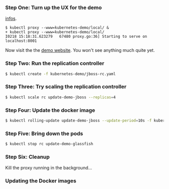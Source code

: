 
### Step One: Turn up the UX for the demo

[infos](../../../docs/user-guide/kubectl/kubectl_proxy.md).

```
$ kubectl proxy --www=kubernetes-demo/local/ &
+ kubectl proxy --www=kubernetes-demo/local/
I0218 15:18:31.623279   67480 proxy.go:36] Starting to serve on localhost:8001
```

Now visit the the [demo website](http://172.17.8.101:8001/static).  You won't see anything much quite yet.

### Step Two: Run the replication controller

```bash
$ kubectl create -f kubernetes-demo/jboss-rc.yaml
```

### Step Three: Try scaling the replication controller

```bash
$ kubectl scale rc update-demo-jboss --replicas=4
```

### Step Four: Update the docker image

```bash
$ kubectl rolling-update update-demo-jboss --update-period=10s -f kubernetes-demo/glassfish-rc.yaml
```

### Step Five: Bring down the pods

```bash
$ kubectl stop rc update-demo-glassfish
```

### Step Six: Cleanup

Kill the proxy running in the background...


### Updating the Docker images

